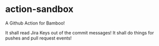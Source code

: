 # action-sandbox

A Github Action for Bamboo!

It shall read Jira Keys out of the commit messages!
It shall do things for pushes and pull request events!